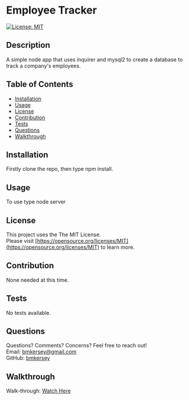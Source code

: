 
  # Employee Tracker

  [![License: MIT](https://img.shields.io/badge/License-MIT-yellow.svg)](https://opensource.org/licenses/MIT)

  ## Description

  A simple node app that uses inquirer and mysql2 to create a database to track a company's employees.

  ## Table of Contents
  * [Installation](#installation)
  * [Usage](#usage)
  * [License](#license)
  * [Contribution](#contribution)
  * [Tests](#tests)
  * [Questions](#questions)
  * [Walkthrough](#walkthrough)
  
  ## Installation

  Firstly clone the repo, then type npm install.

  ## Usage

  To use type node server

  ## License

  This project uses the The MIT License.  
  Please visit [https://opensource.org/licenses/MIT](https://opensource.org/licenses/MIT) to learn more.
  

  ## Contribution

  None needed at this time.
  
  ## Tests 

  No tests available.
  
  ## Questions
  Questions? Comments? Concerns? Feel free to reach out!  
  Email: bmkersey@gmail.com  
  GitHub: [bmkersey](https://github.com/bmkersey) 

  ## Walkthrough 
  Walk-through: [Watch Here](https://drive.google.com/file/d/1o6IOaDUtQWtBMaBJL09PuLwufj_6Yebr/view)
  
  